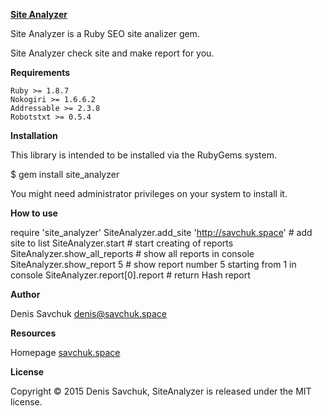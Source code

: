 <a href="https://github.com/Mordorreal/SiteAnalyzer"><b>Site Analyzer</b><a/>

Site Analyzer is a Ruby SEO site analizer gem.

Site Analyzer check site and make report for you.

<b>Requirements</b>

    Ruby >= 1.8.7
    Nokogiri >= 1.6.6.2
    Addressable >= 2.3.8
    Robotstxt >= 0.5.4

<b>Installation</b>

This library is intended to be installed via the RubyGems system.

$ gem install site_analyzer

You might need administrator privileges on your system to install it.

<b>How to use</b>

require 'site_analyzer'
SiteAnalyzer.add_site 'http://savchuk.space' # add site to list
SiteAnalyzer.start # start creating of reports
SiteAnalyzer.show_all_reports # show all reports in console
SiteAnalyzer.show_report 5 # show report number 5 starting from 1 in console
SiteAnalyzer.report[0].report # return Hash report

<b>Author</b>

Denis Savchuk <a href="mailto:denis@savchuk.space"><denis@savchuk.space></a>

<b>Resources</b>

   Homepage  <a href="savchuk.space" target="_blank">savchuk.space</a>

<b>License</b>

Copyright © 2015 Denis Savchuk, SiteAnalyzer is released under the MIT license.